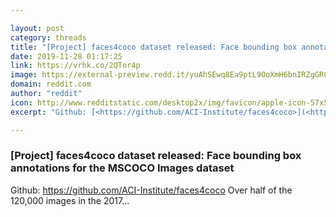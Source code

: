 ```yaml
---

layout: post
category: threads
title: "[Project] faces4coco dataset released: Face bounding box annotations for the MSCOCO Images dataset"
date: 2019-11-28 01:17:25
link: https://vrhk.co/2QTor4p
image: https://external-preview.redd.it/yuAhSEwq8Ea9ptL9OoXmH6bnIRZgGRCYrk36j6U_zcs.jpg?width=420&height=219.895287958&auto=webp&s=0268613ab8381f3bdeab9b9b8a361d091e58fcb4
domain: reddit.com
author: "reddit"
icon: http://www.redditstatic.com/desktop2x/img/favicon/apple-icon-57x57.png
excerpt: "Github: [<https://github.com/ACI-Institute/faces4coco>](<https://github.com/ACI-Institute/faces4coco>) Over half of the 120,000 images in the 2017..."

---
```


### [Project] faces4coco dataset released: Face bounding box annotations for the MSCOCO Images dataset

Github: [<https://github.com/ACI-Institute/faces4coco>](<https://github.com/ACI-Institute/faces4coco>) Over half of the 120,000 images in the 2017...
